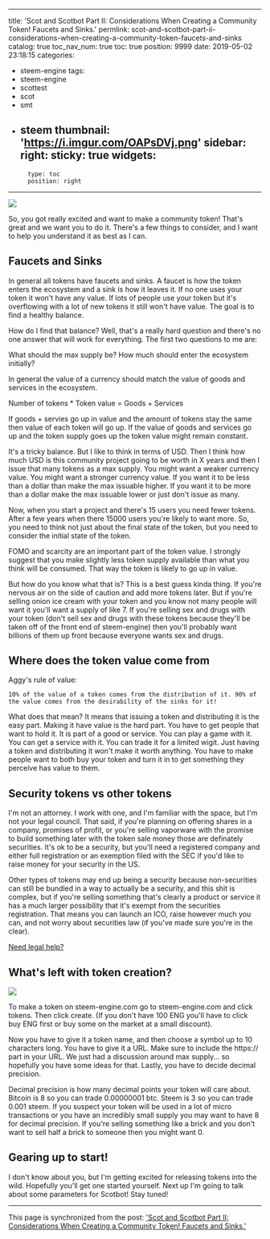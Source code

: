 
---
title: 'Scot and Scotbot Part II: Considerations When Creating a Community Token!  Faucets and Sinks.'
permlink: scot-and-scotbot-part-ii-considerations-when-creating-a-community-token-faucets-and-sinks
catalog: true
toc_nav_num: true
toc: true
position: 9999
date: 2019-05-02 23:18:15
categories:
- steem-engine
tags:
- steem-engine
- scottest
- scot
- smt
- steem
thumbnail: 'https://i.imgur.com/OAPsDVj.png'
sidebar:
    right:
        sticky: true
widgets:
    -
        type: toc
        position: right
---


![](https://i.imgur.com/OAPsDVj.png)

So, you got really excited and want to make a community token!  That's great and we want you to do it.  There's a few things to consider, and I want to help you understand it as best as I can.

## Faucets and Sinks

In general all tokens have faucets and sinks.  A faucet is how the token enters the ecosystem and a sink is how it leaves it.  If no one uses your token it won't have any value.  If lots of people use your token but it's overflowing with a lot of new tokens it still won't have value.  The goal is to find a healthy balance.

How do I find that balance?  Well, that's a really hard question and there's no one answer that will work for everything.  The first two questions to me are:

What should the max supply be?
How much should enter the ecosystem initially?

In general the value of a currency should match the value of goods and services in the ecosystem. 

Number of tokens * Token value =  Goods + Services

If goods + servies go up in value and the amount of tokens stay the same then value of each token will go up.  If the value of goods and services go up and the token supply goes up the token value might remain constant.

It's a tricky balance.  But I like to think in terms of USD.  Then I think how much USD is this community project going to be worth in X years and then I issue that many tokens as a max supply.  You might want a weaker currency value.  You might want a stronger currency value.  If you want it to be less than a dollar than make the max issuable higher.  If you want it to be more than a dollar make the max issuable lower or just don't issue as many.

Now, when you start a project and there's 15 users you need fewer tokens.  After a few years when there 15000 users you're likely to want more.  So, you need to think not just about the final state of the token, but you need to consider the initial state of the token.

FOMO and scarcity are an important part of the token value.  I strongly suggest that you make slightly less token supply available than what you think will be consumed.  That way the token is likely to go up in value.

But how do you know what that is?  This is a best guess kinda thing.  If you're nervous air on the side of caution and add more tokens later.  But if you're selling onion ice cream with your token and you know not many people will want it you'll want a supply of like 7.  If you're selling sex and drugs with your token (don't sell sex and drugs with these tokens because they'll be taken off of the front end of steem-engine) then you'll probably want billions of them up front because everyone wants sex and drugs.

## Where does the token value come from

Aggy's rule of value:

`10% of the value of a token comes from the distribution of it.
90% of the value comes from the desirability of the sinks for it!`

What does that mean?  It means that issuing a token and distributing it is the easy part.  Making it have value is the hard part.  You have to get people that want to hold it.  It is part of a good or service.  You can play a game with it.  You can get a service with it.  You can trade it for a limited wigit.  Just having a token and distributing it won't make it worth anything.  You have to make people want to both buy your token and turn it in to get something they perceive has value to them.

## Security tokens vs other tokens

I'm not an attorney.  I work with one, and I'm familiar with the space, but I'm not your legal council.  That said, if you're planning on offering shares in a company, promises of profit, or you're selling vaporware with the promise to build something later with the token sale money those are definately securities.  It's ok to be a security, but you'll need a registered company and either full registration or an exemption filed with the SEC if you'd like to raise money for your security in the US.

Other types of tokens may end up being a security because non-securities can still be bundled in a way to actually be a security, and this shit is complex, but if you're selling something that's clearly a product or service it has a much larger possibility that it's exempt from the securities registration.  That means you can launch an ICO, raise however much you can, and not worry about securities law (if you've made sure you're in the clear).

[Need legal help?](https://sto.steem-engine.com/#/launch)

## What's left with token creation?

![](https://i.imgur.com/3r8JMfN.png)

To make a token on steem-engine.com go to steem-engine.com and click tokens.  Then click create.  (If you don't have 100 ENG you'll have to click buy ENG first or buy some on the market at a small discount).

Now you have to give it a token name, and then choose a symbol up to 10 characters long.  You have to give it a URL.  Make sure to include the https:// part in your URL.  We just had a discussion around max supply... so hopefully you have some ideas for that.  Lastly, you have to decide decimal precision.  

Decimal precision is how many decimal points your token will care about.  Bitcoin is 8 so you can trade 0.00000001 btc.  Steem is 3 so you can trade 0.001 steem.  If you suspect your token will be used in a lot of micro transactions or you have an incredibly small supply you may want to have 8 for decimal precision.  If you're selling something like a brick and you don't want to sell half a brick to someone then you might want 0.

## Gearing up to start!

I don't know about you, but I'm getting excited for releasing tokens into the wild. Hopefully you'll get one started yourself.  Next up I'm going to talk about some parameters for Scotbot!  Stay tuned!

- - -

This page is synchronized from the post: ['Scot and Scotbot Part II: Considerations When Creating a Community Token!  Faucets and Sinks.'](https://steemit.com/@aggroed/scot-and-scotbot-part-ii-considerations-when-creating-a-community-token-faucets-and-sinks)
